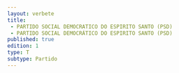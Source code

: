 ```yaml
---
layout: verbete
title:
 - PARTIDO SOCIAL DEMOCRATICO DO ESPIRITO SANTO (PSD)
 - PARTIDO SOCIAL DEMOCRÁTICO DO ESPIRITO SANTO (PSD)
published: true
edition: 1  
type: T
subtype: Partido
---
```


